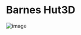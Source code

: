 # Barnes Hut3D

![image](https://github.com/junobonnie/Barnes-Hut3D/blob/main/Animation.gif?raw=true)
